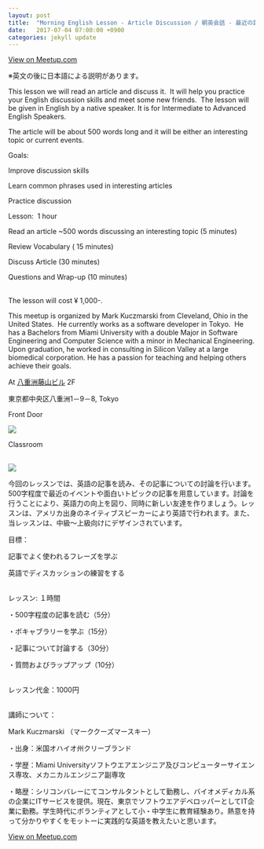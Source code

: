 ```yaml
---
layout: post
title:  "Morning English Lesson - Article Discussion / 朝英会話 - 最近の記事についてディスカッションしましょう！"
date:   2017-07-04 07:00:00 +0900
categories: jekyll update
---
```

<a href="https://www.meetup.com/tokyo-english-learners/events/ghbdhnywkbgb/">View on Meetup.com</a>
<div>
<p>※英文の後に日本語による説明があります。</p> <p>This lesson we will read an article and discuss it.  It will help you practice your English discussion skills and meet some new friends.  The lesson will be given in English by a native speaker. It is for Intermediate to Advanced English Speakers.</p> <p>The article will be about 500 words long and it will be either an interesting topic or current events. </p> <p>Goals:</p> <p>Improve discussion skills</p> <p>Learn common phrases used in interesting articles</p> <p>


Practice discussion</p> <p>Lesson:  1 hour</p> <p>Read an article ~500 words discussing an interesting topic (5 minutes)</p> <p>Review Vocabulary ( 15 minutes)</p> <p>Discuss Article (30 minutes)</p> <p>Questions and Wrap-up (10 minutes)</p> <p><br/>The lesson will cost ¥ 1,000-.  </p> <p>This meetup is organized by Mark Kuczmarski from Cleveland, Ohio in the United States.  He currently works as a software developer in Tokyo.  He has a Bachelors from Miami University with a double Major in Software Engineering and Computer Science with a minor in Mechanical Engineering. Upon graduation, he worked in consulting in Silicon Valley at a large biomedical corporation. He has a passion for teaching and helping others achieve their goals.</p> <p>At <a href="https://maps.google.com/maps?f=q&amp;hl=en&amp;q=%E6%9D%B1%E4%BA%AC%E9%83%BD%E4%B8%AD%E5%A4%AE%E5%8C%BA%E5%85%AB%E9%87%8D%E6%B4%B21%EF%BC%8D9%EF%BC%8D8%2C+Tokyo%2C+jp">八重洲藤山ビル</a> 2F </p> <p>東京都中央区八重洲1－9－8, Tokyo </p> <p>Front Door</p> <p><img src="https://secure.meetupstatic.com/photos/event/c/f/0/6/600_460852998.jpeg" /></p> <p>Classroom</p> <p><br/><img src="https://secure.meetupstatic.com/photos/event/c/e/f/4/600_460852980.jpeg" /></p> <p>今回のレッスンでは、英語の記事を読み、その記事についての討論を行います。500字程度で最近のイベントや面白いトピックの記事を用意しています。討論を行うことにより、英語力の向上を図り、同時に新しい友達を作りましょう。レッスンは、アメリカ出身のネイティブスピーカーにより英語で行われます。また、当レッスンは、中級〜上級向けにデザインされています。</p> <p>


目標：</p> <p>記事でよく使われるフレーズを学ぶ</p> <p>英語でディスカッションの練習をする</p> <p><br/>レッスン: １時間</p> <p>・500字程度の記事を読む（5分）</p> <p>・ボキャブラリーを学ぶ（15分）</p> <p>・記事について討論する（30分）</p> <p>・質問およびラップアップ（10分）</p> <p><br/>レッスン代金：1000円</p> <p><br/>講師について：</p> <p>Mark Kuczmarski （マーククーズマースキー）</p> <p>・出身：米国オハイオ州クリーブランド</p> <p>・学歴：Miami Universityソフトウエアエンジニア及びコンピューターサイエンス専攻、メカニカルエンジニア副専攻</p> <p>・略歴：シリコンバレーにてコンサルタントとして勤務し、バイオメディカル系の企業にITサービスを提供。現在、東京でソフトウエアデベロッパーとしてIT企業に勤務。学生時代にボランティアとして小・中学生に教育経験あり。熱意を持って分かりやすくをモットーに実践的な英語を教えたいと思います。</p> 
</div>
<a href="https://www.meetup.com/tokyo-english-learners/events/ghbdhnywkbgb/">View on Meetup.com</a>
